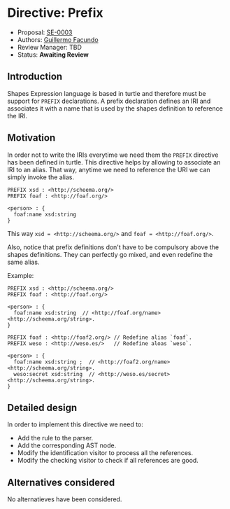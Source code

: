 # Directive: Prefix

* Proposal: [SE-0003](0003-prefix-directive.md)
* Authors: [Guillermo Facundo](https://github.com/thewillt)
* Review Manager: TBD
* Status: **Awaiting Review**

## Introduction

Shapes Expression language is based in turtle and therefore must be support for `PREFIX` declarations. A prefix declaration defines an IRI and associates it with a name that is used by the shapes definition to reference the IRI.

## Motivation

In order not to write the IRIs everytime we need them the `PREFIX` directive has been defined in turtle. This directive helps by allowing to associate an IRI to an alias. That way, anytime we need to reference the URI we can simply invoke the alias.

```shex-lite
PREFIX xsd : <http://scheema.org/>
PREFIX foaf : <http://foaf.org/>

<person> : {
  foaf:name xsd:string
}
```

This way `xsd = <http://scheema.org/>` and `foaf = <http://foaf.org/>`.

Also, notice that prefix definitions don't have to be compulsory above the shapes definitions. They can perfectly go mixed, and even redefine the same alias.

Example:
```shex-lite
PREFIX xsd : <http://scheema.org/>
PREFIX foaf : <http://foaf.org/>

<person> : {
  foaf:name xsd:string  // <http://foaf.org/name> <http://scheema.org/string>.
}

PREFIX foaf : <http://foaf2.org/> // Redefine alias `foaf`.
PREFIX weso : <http://weso.es/>   // Redefine aloas `weso`.

<person> : {
  foaf:name xsd:string ;  // <http://foaf2.org/name> <http://scheema.org/string>.
  weso:secret xsd:string  // <http://weso.es/secret> <http://scheema.org/string>.
}

```


## Detailed design

In order to implement this directive we need to:
* Add the rule to the parser.
* Add the corresponding AST node.
* Modify the identification visitor to process all the references.
* Modify the checking visitor to check if all references are good.

## Alternatives considered

No alternatieves have been considered.

